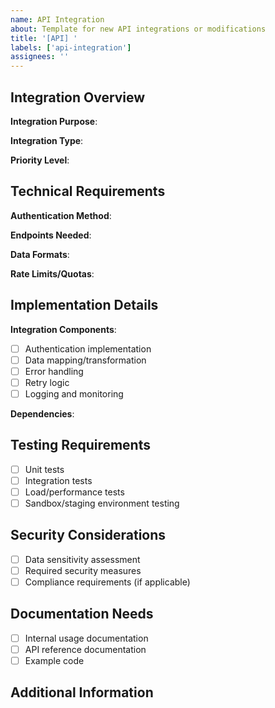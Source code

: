 ```yaml
---
name: API Integration
about: Template for new API integrations or modifications
title: '[API] '
labels: ['api-integration']
assignees: ''
---
```


## Integration Overview
**Integration Purpose**:
<!-- Describe what this API integration will accomplish -->

**Integration Type**:
<!-- External API consumption, Webhook provider, Internal API endpoint, etc. -->

**Priority Level**:
<!-- High/Medium/Low -->

## Technical Requirements
**Authentication Method**:
<!-- OAuth, API Keys, JWT, etc. -->

**Endpoints Needed**:
<!-- List all endpoints this integration will use -->

**Data Formats**:
<!-- JSON, XML, GraphQL, etc. -->

**Rate Limits/Quotas**:
<!-- Any rate limiting considerations -->

## Implementation Details
**Integration Components**:
- [ ] Authentication implementation
- [ ] Data mapping/transformation
- [ ] Error handling
- [ ] Retry logic
- [ ] Logging and monitoring

**Dependencies**:
<!-- List any libraries, services, or other dependencies -->

## Testing Requirements
- [ ] Unit tests
- [ ] Integration tests
- [ ] Load/performance tests
- [ ] Sandbox/staging environment testing

## Security Considerations
- [ ] Data sensitivity assessment
- [ ] Required security measures
- [ ] Compliance requirements (if applicable)

## Documentation Needs
- [ ] Internal usage documentation
- [ ] API reference documentation
- [ ] Example code

## Additional Information
<!-- Any other relevant details -->
